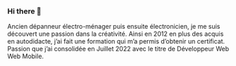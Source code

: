 ### Hi there 👋

Ancien dépanneur électro-ménager puis ensuite électronicien, je me suis découvert une passion dans la créativité. Ainsi en 2012 en plus des acquis en autodidacte, j’ai fait une formation qui m’a permis d’obtenir un certificat. Passion que j’ai consolidée en Juillet 2022 avec le titre de Développeur Web Web Mobile.

<!--
**bibibricodeur/bibibricodeur** is a ✨ _special_ ✨ repository because its `README.md` (this file) appears on your GitHub profile.

Here are some ideas to get you started:

- 🔭 I’m currently working on ...
- 🌱 I’m currently learning ...
- 👯 I’m looking to collaborate on ...
- 🤔 I’m looking for help with ...
- 💬 Ask me about ...
- 📫 How to reach me: ...
- 😄 Pronouns: ...
- ⚡ Fun fact: ...
-->
